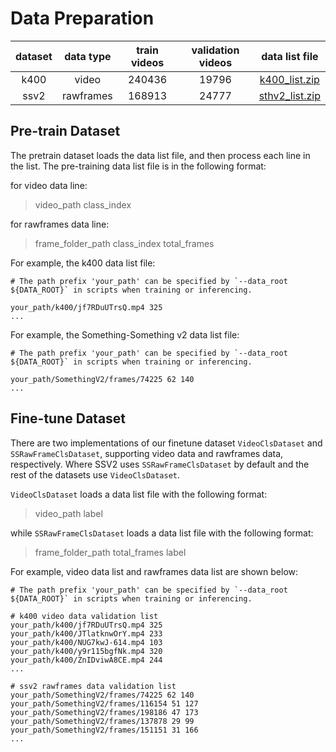 # Data Preparation

| dataset  | data type | train videos | validation videos | data list file |
| :------: | :-------: | :----------: | :---------------: | :------------: |
| k400 | video | 240436 | 19796 | [k400_list.zip](https://drive.google.com/file/d/11US3KptpqHsZ5K4wQLzs-OA3Y50OWtPJ/view?usp=sharing) |
| ssv2 | rawframes | 168913 | 24777 | [sthv2_list.zip](https://drive.google.com/file/d/1OtQzj1S0HjgUciB7cZa4MCDHXQ20FpZg/view?usp=sharing) |

## Pre-train Dataset

The pretrain dataset loads the data list file, and then process each line in the list. The pre-training data list file is in the following format:

for video data line:
> video_path class_index

for rawframes data line:
> frame_folder_path class_index total_frames

For example, the k400 data list file:

```
# The path prefix 'your_path' can be specified by `--data_root ${DATA_ROOT}` in scripts when training or inferencing.

your_path/k400/jf7RDuUTrsQ.mp4 325
...
```
For example, the Something-Something v2 data list file:
```
# The path prefix 'your_path' can be specified by `--data_root ${DATA_ROOT}` in scripts when training or inferencing.

your_path/SomethingV2/frames/74225 62 140
...
```



## Fine-tune Dataset

There are two implementations of our finetune dataset `VideoClsDataset` and `SSRawFrameClsDataset`, supporting video data and rawframes data, respectively. Where SSV2 uses `SSRawFrameClsDataset` by default and the rest of the datasets use `VideoClsDataset`.

`VideoClsDataset` loads a data list file with the following format:
> video_path label

while `SSRawFrameClsDataset` loads a data list file with the following format:
> frame_folder_path total_frames label

For example, video data list and rawframes data list are shown below:

```
# The path prefix 'your_path' can be specified by `--data_root ${DATA_ROOT}` in scripts when training or inferencing.

# k400 video data validation list
your_path/k400/jf7RDuUTrsQ.mp4 325
your_path/k400/JTlatknwOrY.mp4 233
your_path/k400/NUG7kwJ-614.mp4 103
your_path/k400/y9r115bgfNk.mp4 320
your_path/k400/ZnIDviwA8CE.mp4 244
...

# ssv2 rawframes data validation list
your_path/SomethingV2/frames/74225 62 140
your_path/SomethingV2/frames/116154 51 127
your_path/SomethingV2/frames/198186 47 173
your_path/SomethingV2/frames/137878 29 99
your_path/SomethingV2/frames/151151 31 166
...
```